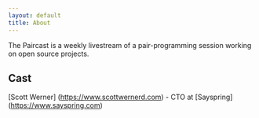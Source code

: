 ```yaml
---
layout: default
title: About
---
```


The Paircast is a weekly livestream of a pair-programming session working on
open source projects.

## Cast

[Scott Werner] (https://www.scottwernerd.com) - CTO at [Sayspring]
(https://www.sayspring.com)
